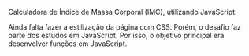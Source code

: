 Calculadora de Índice de Massa Corporal (IMC), utilizando JavaScript.

Ainda falta fazer a estilização da página com CSS. Porém, o desafio faz parte dos estudos em JavaScript. Por isso, o objetivo principal era desenvolver funções em JavaScript. 

